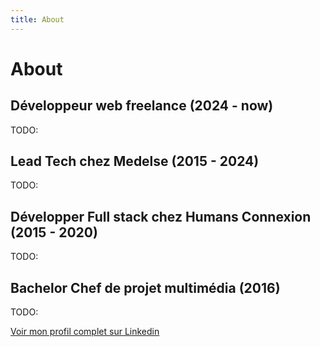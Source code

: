 ```yaml
---
title: About
---
```


# About

## Développeur web freelance (2024 - now)

TODO:

## Lead Tech chez Medelse (2015 - 2024)

TODO:

## Développer Full stack chez Humans Connexion (2015 - 2020)

TODO:

## Bachelor Chef de projet multimédia (2016)

TODO:

[Voir mon profil complet sur Linkedin](https://www.linkedin.com/in/guillaumecasbas/)
